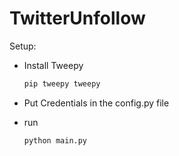# TwitterUnfollow

Setup:


- Install Tweepy 
    ```bash
    pip tweepy tweepy
    ```
- Put Credentials in the config.py file

- run 

    ```bash
    python main.py  
    ```